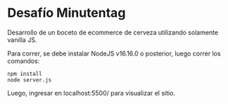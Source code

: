 # Desafío Minutentag

Desarrollo de un boceto de ecommerce de cerveza utilizando solamente vanilla JS.

Para correr, se debe instalar NodeJS v16.16.0 o posterior, luego correr los comandos:

```
npm install
node server.js
```

Luego, ingresar en localhost:5500/ para visualizar el sitio.
